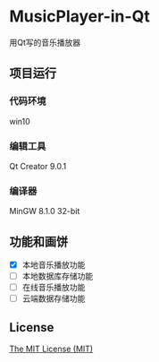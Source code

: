# MusicPlayer-in-Qt
用Qt写的音乐播放器

## 项目运行
### 代码环境
win10
### 编辑工具
Qt Creator 9.0.1
### 编译器
MinGW 8.1.0 32-bit

## 功能和画饼

- [x] 本地音乐播放功能
- [ ] 本地数据库存储功能
- [ ] 在线音乐播放功能
- [ ] 云端数据存储功能

## License

[The MIT License (MIT)](https://github.com/hhhyxy/MusicPlayer-in-Qt/edit/main/LICENSE)
